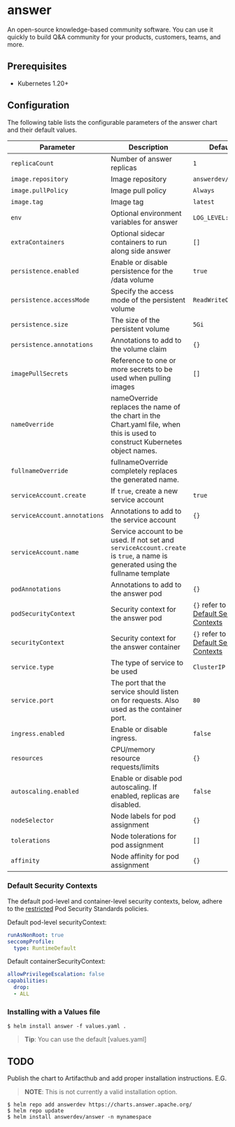 # answer

An open-source knowledge-based community software. You can use it quickly to build Q&A community for your products, customers, teams, and more.
## Prerequisites

- Kubernetes 1.20+
## Configuration

The following table lists the configurable parameters of the answer chart and their default values.

| Parameter | Description | Default |
| --------- | ----------- | ------- |
| `replicaCount`  | Number of answer replicas  | `1` |
| `image.repository` | Image repository | `answerdev/answer` |
| `image.pullPolicy` | Image pull policy | `Always` |
| `image.tag` | Image tag | `latest` |
| `env` | Optional environment variables for answer | `LOG_LEVEL: INFO` |
| `extraContainers` | Optional sidecar containers to run along side answer | `[]` |
| `persistence.enabled` | Enable or disable persistence for the /data volume | `true` |
| `persistence.accessMode` | Specify the access mode of the persistent volume | `ReadWriteOnce` |
| `persistence.size` | The size of the persistent volume | `5Gi` |
| `persistence.annotations` | Annotations to add to the volume claim | `{}` |
| `imagePullSecrets` | Reference to one or more secrets to be used when pulling images | `[]` |
| `nameOverride` | nameOverride replaces the name of the chart in the Chart.yaml file, when this is used to construct Kubernetes object names. |  |
| `fullnameOverride` | fullnameOverride completely replaces the generated name. |  |
| `serviceAccount.create` | If `true`, create a new service account | `true` |
| `serviceAccount.annotations` | Annotations to add to the service account | `{}` |
| `serviceAccount.name` | Service account to be used. If not set and `serviceAccount.create` is `true`, a name is generated using the fullname template |  |
| `podAnnotations` | Annotations to add to the answer pod | `{}` |
| `podSecurityContext` | Security context for the answer pod | `{}` refer to [Default Security Contexts](#default-security-contexts) |
| `securityContext` | Security context for the answer container | `{}` refer to [Default Security Contexts](#default-security-contexts) |
| `service.type` | The type of service to be used | `ClusterIP` |
| `service.port` | The port that the service should listen on for requests. Also used as the container port. | `80` |
| `ingress.enabled` | Enable or disable ingress. | `false` |
| `resources` | CPU/memory resource requests/limits | `{}` |
| `autoscaling.enabled` | Enable or disable pod autoscaling. If enabled, replicas are disabled. | `false` |
| `nodeSelector` | Node labels for pod assignment | `{}` |
| `tolerations` | Node tolerations for pod assignment | `[]` |
| `affinity` | Node affinity for pod assignment | `{}` |

### Default Security Contexts

The default pod-level and container-level security contexts, below, adhere to the [restricted](https://kubernetes.io/docs/concepts/security/pod-security-standards/#restricted) Pod Security Standards policies.

Default pod-level securityContext:
```yaml
runAsNonRoot: true
seccompProfile:
  type: RuntimeDefault
```

Default containerSecurityContext:
```yaml
allowPrivilegeEscalation: false
capabilities:
  drop:
  - ALL
```
### Installing with a Values file

```console
$ helm install answer -f values.yaml .
```
> **Tip**: You can use the default [values.yaml]

## TODO

Publish the chart to Artifacthub and add proper installation instructions. E.G.
> **NOTE**: This is not currently a valid installation option.

```console
$ helm repo add answerdev https://charts.answer.apache.org/
$ helm repo update
$ helm install answerdev/answer -n mynamespace
```